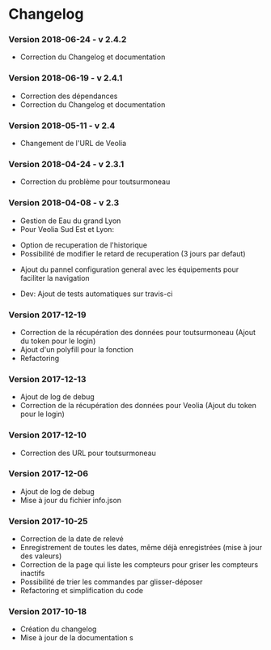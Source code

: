 # Changelog

### Version 2018-06-24 - v 2.4.2
* Correction du Changelog et documentation

### Version 2018-06-19 - v 2.4.1
* Correction des dépendances
* Correction du Changelog et documentation

### Version 2018-05-11 - v 2.4
* Changement de l'URL de Veolia

### Version 2018-04-24 - v 2.3.1
* Correction du problème pour toutsurmoneau

### Version 2018-04-08 - v 2.3
* Gestion de Eau du grand Lyon
* Pour Veolia Sud Est et Lyon:
- Option de recuperation de l'historique
- Possibilité de modifier le retard de recuperation (3 jours par defaut)

* Ajout du pannel configuration general avec les équipements pour faciliter la navigation

* Dev: Ajout de tests automatiques sur travis-ci

### Version 2017-12-19

* Correction de la récupération des données pour toutsurmoneau (Ajout du token pour le login)
* Ajout d'un polyfill pour la fonction
* Refactoring

### Version 2017-12-13

* Ajout de log de debug
* Correction de la récupération des données pour Veolia (Ajout du token pour le login)

### Version 2017-12-10

* Correction des URL pour toutsurmoneau

### Version 2017-12-06

* Ajout de log de debug
* Mise à jour du fichier info.json

### Version 2017-10-25

* Correction de la date de relevé
* Enregistrement de toutes les dates, même déjà enregistrées (mise à jour des valeurs)
* Correction de la page qui liste les compteurs pour griser les compteurs inactifs
* Possibilité de trier les commandes par glisser-déposer
* Refactoring et simplification du code

### Version 2017-10-18

* Création du changelog
* Mise à jour de la documentation
s